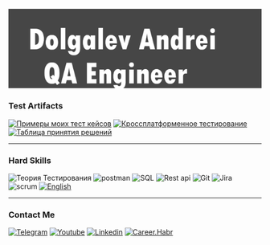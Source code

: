 
[![header](https://github.com/Argevie/Dolgalev_QA/blob/main/assets/Header%202.png)](https://t.me/Badpunch)

### Test Artifacts

[![Примеры моих тест кейсов](https://img.shields.io/badge/-Примеры&nbsp;тест&nbsp;кейсов-090909?style=for-the-badge&logo=&logoColor=ff0000)](https://docs.google.com/spreadsheets/d/1YOHsdVRbiyZcMIXCHeZ79hO1S6hbXd5Ojsigi0clNGE/edit#gid=306401338)
[![Кроссплатформенное тестирование](https://img.shields.io/badge/-Кроссплатформенное&nbsp;тестирование-090909?style=for-the-badge&logo=&logoColor=ff0000)](https://docs.google.com/spreadsheets/d/1lhf7EbmEpWJ6Ff1KzeVoDVdNhyvlLENEUF0VbX0qUyw/edit#gid=1338972624)
[![Таблица принятия решений](https://img.shields.io/badge/-Таблица&nbsp;принятия&nbsp;решений-090909?style=for-the-badge&logo=&logoColor=ff0000)](https://docs.google.com/spreadsheets/d/1BYK8Q4AJJQDqLlZQBkn2FH2nj1VMeBNYXvBQtzSzoO4/edit?usp=sharing)

---

### Hard Skills

![Теория Тестирования](https://img.shields.io/badge/-Теория_Тестирования-090909?style=for-the-badge&logo=youtube&logoColor=ff0000)
![postman](https://img.shields.io/badge/-Postman-090909?style=for-the-badge&logo=postman&logoColor=cd85)
![SQL](https://img.shields.io/badge/-SQL-090909?style=for-the-badge&logo=&logoColor=cd85)
![Rest api](https://img.shields.io/badge/-Rest&nbsp;api-090909?style=for-the-badge&logo=api&logoColor=cd85)
![Git](https://img.shields.io/badge/-git-090909?style=for-the-badge&logo=github&logoColor=cd85)
![Jira](https://img.shields.io/badge/-Jira-090909?style=for-the-badge&logo=jira&logoColor=4169e1)
![scrum](https://img.shields.io/badge/-scrum-090909?style=for-the-badge&logo=atlassian&logoColor=cd85)
[![English](https://img.shields.io/badge/-English-090909?style=for-the-badge&logo=English&logoColor=cd85)](https://www.efset.org/cert/KpxfWL)

---

### Contact Me

[![Telegram](https://img.shields.io/badge/-Telegram-090909?style=for-the-badge&logo=telegram&logoColor=cd85)](https://t.me/Badpunch)
[![Youtube](https://img.shields.io/badge/-Toutube-090909?style=for-the-badge&logo=youtube&logoColor=ff0000)](https://www.youtube.com/channel/UCsU3GO1Qw2kygw0v_xB5JAQ)
[![Linkedin](https://img.shields.io/badge/-Linkedin-090909?style=for-the-badge&logo=linkedin&logoColor=0033ff)](https://www.linkedin.com/in/andrei-dolgalev-b58712240/)
[![Career.Habr](https://img.shields.io/badge/-Habr&nbsp;Career-090909?style=for-the-badge&logo=habr&logoColor=0033ff)](https://career.habr.com/argevie)
